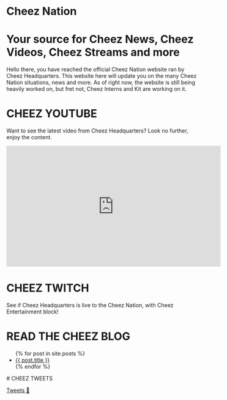 # Cheez Nation
# Your source for Cheez News, Cheez Videos, Cheez Streams and more


Hello there, you have reached the official Cheez Nation website ran by Cheez Headquarters. This website here will update you on the many Cheez Nation situations, news and more.
As of right now, the website is still being heavily worked on, but fret not, Cheez Interns and Kit are working on it.



# CHEEZ YOUTUBE 

Want to see the latest video from Cheez Headquarters? Look no further, enjoy the content.

<iframe width="560" height="315" src="https://www.youtube.com/embed/cr-S8nJHWyg?si=uUhkUo2C4haw9DDl" title="YouTube video player" frameborder="0" allow="accelerometer; autoplay; clipboard-write; encrypted-media; gyroscope; picture-in-picture; web-share" referrerpolicy="strict-origin-when-cross-origin" allowfullscreen></iframe>

# CHEEZ TWITCH

See if Cheez Headquarters is live to the Cheez Nation, with Cheez Entertainment block!

<script src= "https://player.twitch.tv/js/embed/v1.js"></script>
<div id="gongle"></div>
<script type="text/javascript">
  var options = {
    width: 560,
    height: 315,
    channel: "cheeznationblehh",
    // only needed if your site is also embedded on embed.example.com and othersite.example.com
    parent: ["cheeznation.cfd", "cheeznation.github.io"]
  };
  var player = new Twitch.Player("gongle", options);
  player.setVolume(0.5);
</script>

# READ THE CHEEZ BLOG

<ul>
  {% for post in site.posts %}
    <li>
      <a href="{{ post.url }}">{{ post.title }}</a>
    </li>
  {% endfor %}
</ul>
# CHEEZ TWEETS

[Tweets :eyes:](https://cheeznation.cfd/Tweets/)
